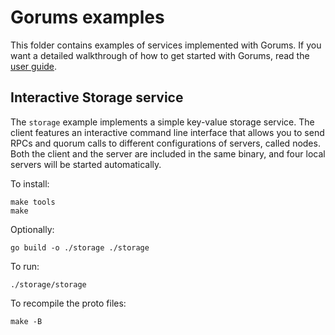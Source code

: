 # Gorums examples

This folder contains examples of services implemented with Gorums.
If you want a detailed walkthrough of how to get started with Gorums, read the [user guide](../doc/user-guide.md).

## Interactive Storage service

The `storage` example implements a simple key-value storage service.
The client features an interactive command line interface that allows you to send RPCs and quorum calls to different configurations of servers, called nodes.
Both the client and the server are included in the same binary, and four local servers will be started automatically.

To install:

```shell
make tools
make
```

Optionally:

```shell
go build -o ./storage ./storage
```

To run:

```shell
./storage/storage
```

To recompile the proto files:

```shell
make -B
```
